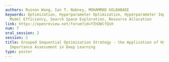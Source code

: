 ```yaml
---
authors: Ruinan Wang, Ian T. Nabney, MOHAMMAD GOLBABAEE
keywords: Optimization, Hyperparameter Optimization, Hyperparameter Importance Assessment,
  Model Efficiency, Search Space Exploration, Resource Allocation
link: https://openreview.net/forum?id=YIhDWlfQsH
num: 7
oral_session: 2
session: 2
title: Grouped Sequential Optimization Strategy - the Application of Hyperparameter
  Importance Assessment in Deep Learning
type: poster
---
```


